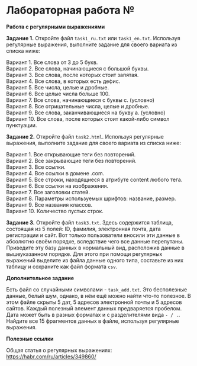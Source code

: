 # Лабораторная работа №

**Работа с регулярными выражениями**

**Задание 1.** Откройте файл ```task1_ru.txt``` или ```task1_en.txt```. Используя регулярные выражения, выполните задание для своего вариата из списка ниже:

Вариант 1. Все слова от 3 до 5 букв.  
Вариант 2. Все слова, начинающиеся с большой буквы.  
Вариант 3. Все слова, после которых стоит запятая.  
Вариант 4. Все слова, в которых есть дефис.  
Вариант 5. Все числа, целые и дробные.  
Вариант 6. Все целые числа больше 100.  
Вариант 7. Все слова, начинающиеся с буквы с. (условно)  
Вариант 8. Все отрицательные числа, целые и дробные.  
Вариант 9. Все слова, заканчивающиеся на букву а. (условно)  
Вариант 10. Все слова, после которых стоит какой-либо символ пунктуации.  

**Задание 2.** Откройте файл ```task2.html```. Используя регулярные выражения, выполните задание для своего вариата из списка ниже:

Вариант 1. Все открывающие теги без повторений.  
Вариант 2. Все закрывающие теги без повторений.  
Вариант 3. Все ссылки.  
Вариант 4. Все ссылки в домене .com.  
Вариант 5. Все строки, находящиеся в атрибуте content любого тега.  
Вариант 6. Все ссылки на изображения.  
Вариант 7. Все заголовки статей.  
Вариант 8. Параметры используемых шрифтов: название, размер.  
Вариант 9. Все названия классов.  
Вариант 10. Количество пустых строк.  

**Задание 3.** Откройте файл ```task3.txt```. Здесь содержится таблица, состоящая из 5 полей: ID, фамилия, электронная почта, дата регистрации и сайт. Вот только пользователи вносили эти данные в абсолютно своём порядке, вследствие чего все данные перепутаны. Приведите эту базу данных в нормальный вид, расположив данные в вышеуказанном порядке. Для этого при помощи регулярных выражений выделите из файла данные одного типа, составьте из них таблицу и сохраните как файл формата ```csv```.

**Дополнительное задание**

Есть файл со случайными символами - ```task_add.txt```. Это бесполезные данные, белый шум, однако, в нём ещё можно найти что-то полезное. В этом файле скрыты 5 дат, 5 адресов электронной почты и 5 адресов сайтов. Каждый полезный элемент данных предваряется пробелом. Дата может быть в разных форматах и с разделителями вида ```- / .```. Найдите все 15 фрагментов данных в файле, используя регулярные выражения.

**Полезные ссылки**

Общая статья о регулярных выражениях: https://habr.com/ru/articles/349860/
